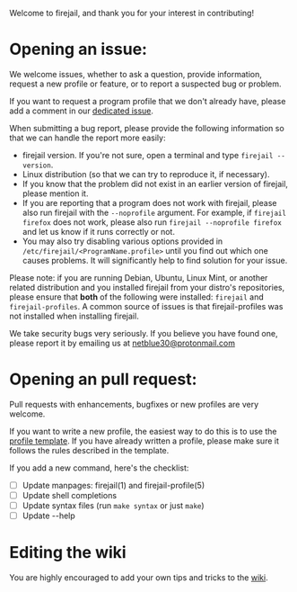Welcome to firejail, and thank you for your interest in contributing!

# Opening an issue:
We welcome issues, whether to ask a question, provide information, request a new profile or
feature, or to report a suspected bug or problem.

If you want to request a program profile that we don't already have, please add a comment in
our [dedicated issue](https://github.com/netblue30/firejail/issues/1139).

When submitting a bug report, please provide the following information so that
we can handle the report more easily:
 - firejail version. If you're not sure, open a terminal and type `firejail --version`.
 - Linux distribution (so that we can try to reproduce it, if necessary).
 - If you know that the problem did not exist in an earlier version of firejail, please mention it.
 - If you are reporting that a program does not work with firejail, please also run firejail with
 the `--noprofile` argument.
 For example, if `firejail firefox` does not work, please also run `firejail --noprofile firefox` and
 let us know if it runs correctly or not.
 - You may also try disabling various options provided in `/etc/firejail/<ProgramName.profile>` until you find out which one causes problems. It will significantly help to find solution for your issue.

Please note: if you are running Debian, Ubuntu, Linux Mint, or another related
distribution and you installed firejail from your distro's repositories, please
ensure that **both** of the following were installed:
`firejail` and `firejail-profiles`. A common source of issues is that
firejail-profiles was not installed when installing firejail.

We take security bugs very seriously. If you believe you have found one, please report it by
emailing us at netblue30@protonmail.com

# Opening an pull request:
Pull requests with enhancements, bugfixes or new profiles are very welcome.

If you want to write a new profile, the easiest way to do this is to use the
[profile template](https://github.com/netblue30/firejail/blob/master/etc/templates/profile.template).
If you have already written a profile, please make sure it follows the rules described in the template.

If you add a new command, here's the checklist:

 - [ ] Update manpages: firejail(1) and firejail-profile(5)
 - [ ] Update shell completions
 - [ ] Update syntax files (run `make syntax` or just `make`)
 - [ ] Update --help

# Editing the wiki

You are highly encouraged to add your own tips and tricks to the [wiki](https://github.com/netblue30/firejail/wiki).
